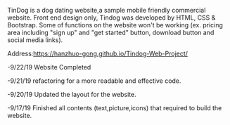 TinDog is a dog dating website,a sample mobile friendly commercial website. Front end design only, Tindog was developed by HTML, CSS & Bootstrap. Some of functions on the website won't be working (ex. pricing area including "sign up" and "get started" button, download button and social media links).

Address:https://hanzhuo-gong.github.io/Tindog-Web-Project/

-9/22/19 Website Completed

-9/21/19 refactoring for a more readable and effective code.

-9/20/19 Updated the layout for the website.

-9/17/19 Finished all contents (text,picture,icons) that required to build the website.

